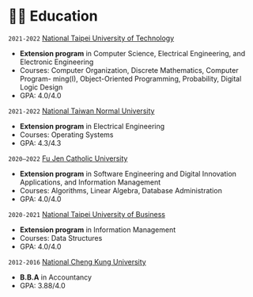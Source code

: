# 👨‍🎓 Education

`2021-2022` [National Taipei University of Technology](https://www-en.ntut.edu.tw/)

- **Extension program** in Computer Science, Electrical Engineering, and Electronic Engineering
- Courses: Computer Organization, Discrete Mathematics, Computer Program-
  ming(I), Object-Oriented Programming, Probability, Digital Logic Design
- GPA: 4.0/4.0

`2021-2022` [National Taiwan Normal University](https://en.ntnu.edu.tw/)

- **Extension program** in Electrical Engineering
- Courses: Operating Systems
- GPA: 4.3/4.3

`2020–2022` [Fu Jen Catholic University](https://www.fju.edu.tw/indexEN.jsp)

- **Extension program** in Software Engineering and Digital Innovation Applications, and Information Management
- Courses: Algorithms, Linear Algebra, Database Administration
- GPA: 4.0/4.0

`2020-2021` [National Taipei University of Business](https://www.ntub.edu.tw/index.php?Lang=en)

- **Extension program** in Information Management
- Courses: Data Structures
- GPA: 4.0/4.0

`2012-2016` [National Cheng Kung University](https://www.ncku.edu.tw/index.php?Lang=en)

- **B.B.A** in Accountancy
- GPA: 3.88/4.0
